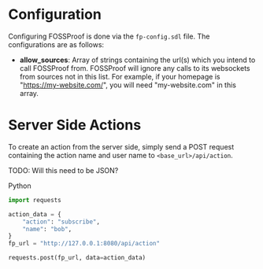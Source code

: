 # Configuration
Configuring FOSSProof is done via the `fp-config.sdl` file. The configurations are as follows:

- **allow_sources**: Array of strings containing the url(s) which you intend to call FOSSProof from. FOSSProof will ignore any calls to its websockets 
from sources not in this list. For example, if your homepage is "https://my-website.com/", you will need "my-website.com" in this array.


# Server Side Actions
To create an action from the server side, simply send a POST request containing the action name and user name to `<base_url>/api/action`.

TODO: Will this need to be JSON?

Python

```python
import requests

action_data = {
    "action": "subscribe",
    "name": "bob",
}
fp_url = "http://127.0.0.1:8080/api/action"

requests.post(fp_url, data=action_data)
```
